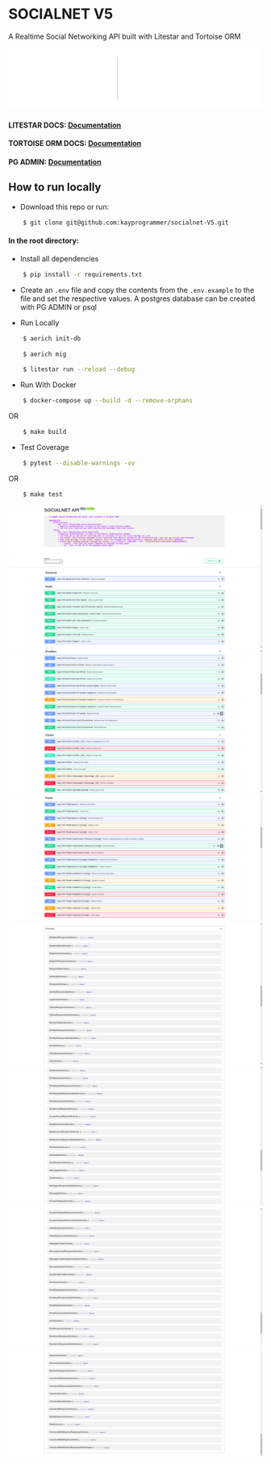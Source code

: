 # SOCIALNET V5
A Realtime Social Networking API built with Litestar and Tortoise ORM


![alt text](https://github.com/kayprogrammer/socialnet-v5/blob/main/display/litestar.svg?raw=true)


#### LITESTAR DOCS: [Documentation](https://docs.litestar.dev/latest/)
#### TORTOISE ORM DOCS: [Documentation](https://tortoise.github.io/index.html) 
#### PG ADMIN: [Documentation](https://pgadmin.org) 


## How to run locally

* Download this repo or run: 
```bash
    $ git clone git@github.com:kayprogrammer/socialnet-V5.git
```

#### In the root directory:
- Install all dependencies
```bash
    $ pip install -r requirements.txt
```
- Create an `.env` file and copy the contents from the `.env.example` to the file and set the respective values. A postgres database can be created with PG ADMIN or psql

- Run Locally
```bash
    $ aerich init-db
```
```bash
    $ aerich mig
```
```bash
    $ litestar run --reload --debug
```

- Run With Docker
```bash
    $ docker-compose up --build -d --remove-orphans
```
OR
```bash
    $ make build
```

- Test Coverage
```bash
    $ pytest --disable-warnings -vv
```
OR
```bash
    $ make test
```

![alt text](https://github.com/kayprogrammer/socialnet-V5/blob/main/display/display1.png?raw=true)
![alt text](https://github.com/kayprogrammer/socialnet-V5/blob/main/display/display2.png?raw=true)
![alt text](https://github.com/kayprogrammer/socialnet-V5/blob/main/display/display3.png?raw=true)
![alt text](https://github.com/kayprogrammer/socialnet-V5/blob/main/display/display4.png?raw=true)
![alt text](https://github.com/kayprogrammer/socialnet-V5/blob/main/display/display5.png?raw=true)
![alt text](https://github.com/kayprogrammer/socialnet-V5/blob/main/display/display6.png?raw=true)
![alt text](https://github.com/kayprogrammer/socialnet-V5/blob/main/display/display7.png?raw=true)